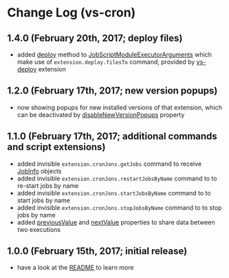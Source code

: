 # Change Log (vs-cron)

## 1.4.0 (February 20th, 2017; deploy files)

* added [deploy](https://mkloubert.github.io/vs-cron/interfaces/_contracts_.jobscriptmoduleexecutorarguments.html#deploy) method to [JobScriptModuleExecutorArguments](https://mkloubert.github.io/vs-cron/interfaces/_contracts_.jobscriptmoduleexecutorarguments.html) which make use of `extension.deploy.filesTo` command, provided by [vs-deploy](https://github.com/mkloubert/vs-deploy) extension

## 1.2.0 (February 17th, 2017; new version popups)

* now showing popups for new installed versions of that extension, which can be deactivated by [disableNewVersionPopups](https://mkloubert.github.io/vs-cron/interfaces/_contracts_.configuration.html#disablenewversionpopups) property

## 1.1.0 (February 17th, 2017; additional commands and script extensions)

* added invisible `extension.cronJons.getJobs` command to receive [JobInfo](https://mkloubert.github.io/vs-cron/interfaces/_contracts_.jobinfo.html) objects
* added invisible `extension.cronJons.restartJobsByName` command to to re-start jobs by name
* added invisible `extension.cronJons.startJobsByName` command to to start jobs by name
* added invisible `extension.cronJons.stopJobsByName` command to to stop jobs by name
* added [previousValue](https://mkloubert.github.io/vs-cron/interfaces/_contracts_.jobscriptmoduleexecutorarguments.html#previousvalue) and [nextValue](https://mkloubert.github.io/vs-cron/interfaces/_contracts_.jobscriptmoduleexecutorarguments.html#nextvalue) properties to share data between two executions

## 1.0.0 (February 15th, 2017; initial release)

* have a look at the [README](https://github.com/mkloubert/vs-cron/blob/master/README.md) to learn more
